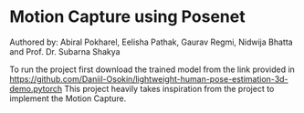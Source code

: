# Motion Capture using Posenet

Authored by: Abiral Pokharel, Eelisha Pathak, Gaurav Regmi, Nidwija Bhatta and Prof. Dr. Subarna Shakya

To run the project first download the trained model from the link provided in https://github.com/Daniil-Osokin/lightweight-human-pose-estimation-3d-demo.pytorch
This project heavily takes inspiration from the project to implement the Motion Capture.
